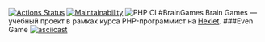 [![Actions Status](https://github.com/mxmilyasov/php-project-lvl1/workflows/hexlet-check/badge.svg)](https://github.com/mxmilyasov/php-project-lvl1/actions)
[![Maintainability](https://api.codeclimate.com/v1/badges/5234ca5d5181adbd1812/maintainability)](https://codeclimate.com/github/mxmilyasov/php-project-lvl1/maintainability)
![PHP CI](https://github.com/mxmilyasov/php-project-lvl1/workflows/PHP%20CI/badge.svg)
#BrainGames
Brain Games — учебный проект в рамках курса PHP-программист на [Hexlet](https://ru.hexlet.io/professions/php/projects/45).
###Even Game
[![asciicast](https://asciinema.org/a/6aj8Juk9GgxPcnUrzv39lkbb2.svg)](https://asciinema.org/a/6aj8Juk9GgxPcnUrzv39lkbb2)